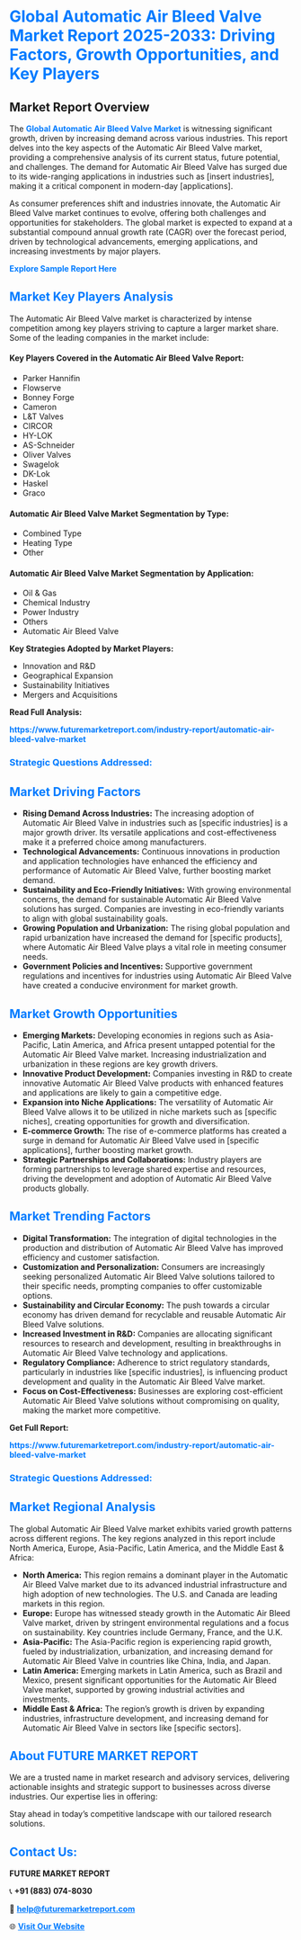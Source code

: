 <h1 style="color: #007BFF;">Global Automatic Air Bleed Valve Market Report 2025-2033: Driving Factors, Growth Opportunities, and Key Players</h1>

<section id="overview">
<h2>Market Report Overview</h2>
<p>The <a href="https://www.futuremarketreport.com/industry-report/automatic-air-bleed-valve-market" style="color: #007BFF; text-decoration: none;"><strong>Global Automatic Air Bleed Valve Market</strong></a> is witnessing significant growth, driven by increasing demand across various industries. This report delves into the key aspects of the Automatic Air Bleed Valve market, providing a comprehensive analysis of its current status, future potential, and challenges. The demand for Automatic Air Bleed Valve has surged due to its wide-ranging applications in industries such as [insert industries], making it a critical component in modern-day [applications].</p>
<p>As consumer preferences shift and industries innovate, the Automatic Air Bleed Valve market continues to evolve, offering both challenges and opportunities for stakeholders. The global market is expected to expand at a substantial compound annual growth rate (CAGR) over the forecast period, driven by technological advancements, emerging applications, and increasing investments by major players.</p>
</section>

<section id="overview">
<p><a href="https://www.futuremarketreport.com/request-sample/reportId=128812" style="color: #007BFF; text-decoration: none;"><strong>Explore Sample Report Here</strong></a></p>
</section>

<section id="key-players">
<h2 style="color: #007BFF;">Market Key Players Analysis</h2>
<p>The Automatic Air Bleed Valve market is characterized by intense competition among key players striving to capture a larger market share. Some of the leading companies in the market include:</p>
<h4>Key Players Covered in the Automatic Air Bleed Valve Report:</h4>
<ul><li>Parker Hannifin</li><li>Flowserve</li><li>Bonney Forge</li><li>Cameron</li><li>L&amp;T Valves</li><li>CIRCOR</li><li>HY-LOK</li><li>AS-Schneider</li><li>Oliver Valves</li><li>Swagelok</li><li>DK-Lok</li><li>Haskel</li><li>Graco</li></ul>
<h4>Automatic Air Bleed Valve Market Segmentation by Type:</h4>
<ul><li>Combined Type</li><li>Heating Type</li><li>Other</li></ul>

<h4>Automatic Air Bleed Valve Market Segmentation by Application:</h4>
<ul><li>Oil &amp; Gas</li><li>Chemical Industry</li><li>Power Industry</li><li>Others</li><li>Automatic Air Bleed Valve</li></ul>
<p><strong>Key Strategies Adopted by Market Players:</strong></p>
<ul>
<li>Innovation and R&D</li>
<li>Geographical Expansion</li>
<li>Sustainability Initiatives</li>
<li>Mergers and Acquisitions</li>
</ul>
</section>

<section>
<p><strong>Read Full Analysis: </strong></p><a href="https://www.futuremarketreport.com/industry-report/automatic-air-bleed-valve-market" style="color: #007BFF; text-decoration: none;"><strong>https://www.futuremarketreport.com/industry-report/automatic-air-bleed-valve-market</strong></a>
<h3 style="color: #007BFF;">Strategic Questions Addressed:</h3>
</section>

<section id="driving-factors">
<h2 style="color: #007BFF;">Market Driving Factors</h2>
<ul>
<li><strong>Rising Demand Across Industries:</strong> The increasing adoption of Automatic Air Bleed Valve in industries such as [specific industries] is a major growth driver. Its versatile applications and cost-effectiveness make it a preferred choice among manufacturers.</li>
<li><strong>Technological Advancements:</strong> Continuous innovations in production and application technologies have enhanced the efficiency and performance of Automatic Air Bleed Valve, further boosting market demand.</li>
<li><strong>Sustainability and Eco-Friendly Initiatives:</strong> With growing environmental concerns, the demand for sustainable Automatic Air Bleed Valve solutions has surged. Companies are investing in eco-friendly variants to align with global sustainability goals.</li>
<li><strong>Growing Population and Urbanization:</strong> The rising global population and rapid urbanization have increased the demand for [specific products], where Automatic Air Bleed Valve plays a vital role in meeting consumer needs.</li>
<li><strong>Government Policies and Incentives:</strong> Supportive government regulations and incentives for industries using Automatic Air Bleed Valve have created a conducive environment for market growth.</li>
</ul>
</section>

<section id="growth-opportunities">
<h2 style="color: #007BFF;">Market Growth Opportunities</h2>
<ul>
<li><strong>Emerging Markets:</strong> Developing economies in regions such as Asia-Pacific, Latin America, and Africa present untapped potential for the Automatic Air Bleed Valve market. Increasing industrialization and urbanization in these regions are key growth drivers.</li>
<li><strong>Innovative Product Development:</strong> Companies investing in R&D to create innovative Automatic Air Bleed Valve products with enhanced features and applications are likely to gain a competitive edge.</li>
<li><strong>Expansion into Niche Applications:</strong> The versatility of Automatic Air Bleed Valve allows it to be utilized in niche markets such as [specific niches], creating opportunities for growth and diversification.</li>
<li><strong>E-commerce Growth:</strong> The rise of e-commerce platforms has created a surge in demand for Automatic Air Bleed Valve used in [specific applications], further boosting market growth.</li>
<li><strong>Strategic Partnerships and Collaborations:</strong> Industry players are forming partnerships to leverage shared expertise and resources, driving the development and adoption of Automatic Air Bleed Valve products globally.</li>
</ul>
</section>

<section id="trending-factors">
<h2 style="color: #007BFF;">Market Trending Factors</h2>
<ul>
<li><strong>Digital Transformation:</strong> The integration of digital technologies in the production and distribution of Automatic Air Bleed Valve has improved efficiency and customer satisfaction.</li>
<li><strong>Customization and Personalization:</strong> Consumers are increasingly seeking personalized Automatic Air Bleed Valve solutions tailored to their specific needs, prompting companies to offer customizable options.</li>
<li><strong>Sustainability and Circular Economy:</strong> The push towards a circular economy has driven demand for recyclable and reusable Automatic Air Bleed Valve solutions.</li>
<li><strong>Increased Investment in R&D:</strong> Companies are allocating significant resources to research and development, resulting in breakthroughs in Automatic Air Bleed Valve technology and applications.</li>
<li><strong>Regulatory Compliance:</strong> Adherence to strict regulatory standards, particularly in industries like [specific industries], is influencing product development and quality in the Automatic Air Bleed Valve market.</li>
<li><strong>Focus on Cost-Effectiveness:</strong> Businesses are exploring cost-efficient Automatic Air Bleed Valve solutions without compromising on quality, making the market more competitive.</li>
</ul>
</section>

<section>
<p><strong>Get Full Report: </strong></p><a href="https://www.futuremarketreport.com/industry-report/automatic-air-bleed-valve-market" style="color: #007BFF; text-decoration: none;"><strong>https://www.futuremarketreport.com/industry-report/automatic-air-bleed-valve-market</strong></a>
<h3 style="color: #007BFF;">Strategic Questions Addressed:</h3>
</section>


<section id="regional-analysis">
<h2 style="color: #007BFF;">Market Regional Analysis</h2>
<p>The global Automatic Air Bleed Valve market exhibits varied growth patterns across different regions. The key regions analyzed in this report include North America, Europe, Asia-Pacific, Latin America, and the Middle East & Africa:</p>
<ul>
<li><strong>North America:</strong> This region remains a dominant player in the Automatic Air Bleed Valve market due to its advanced industrial infrastructure and high adoption of new technologies. The U.S. and Canada are leading markets in this region.</li>
<li><strong>Europe:</strong> Europe has witnessed steady growth in the Automatic Air Bleed Valve market, driven by stringent environmental regulations and a focus on sustainability. Key countries include Germany, France, and the U.K.</li>
<li><strong>Asia-Pacific:</strong> The Asia-Pacific region is experiencing rapid growth, fueled by industrialization, urbanization, and increasing demand for Automatic Air Bleed Valve in countries like China, India, and Japan.</li>
<li><strong>Latin America:</strong> Emerging markets in Latin America, such as Brazil and Mexico, present significant opportunities for the Automatic Air Bleed Valve market, supported by growing industrial activities and investments.</li>
<li><strong>Middle East & Africa:</strong> The region’s growth is driven by expanding industries, infrastructure development, and increasing demand for Automatic Air Bleed Valve in sectors like [specific sectors].</li>
</ul>
</section>

<footer>
<h2 style="color: #007BFF;">About FUTURE MARKET REPORT</h2>
<p>We are a trusted name in market research and advisory services, delivering actionable insights and strategic support to businesses across diverse industries. Our expertise lies in offering:</p>

<p>Stay ahead in today’s competitive landscape with our tailored research solutions.</p>

<h2 style="color: #007BFF;">Contact Us:</h2>
<p><strong>FUTURE MARKET REPORT</strong></p>
<p>📞 <strong>+91 (883) 074-8030</strong></p>
<p>📧 <strong><a href="mailto:help@futuremarketreport.com" style="color: #007BFF;">help@futuremarketreport.com</a></strong></p>
<p>🌐 <strong><a href="https://www.futuremarketreport.com/" style="color: #007BFF;">Visit Our Website</a></strong></p>
</footer>